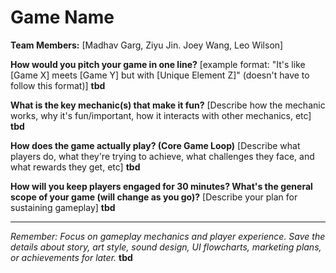 # Game Name

**Team Members:** [Madhav Garg, Ziyu Jin. Joey Wang, Leo Wilson]

**How would you pitch your game in one line?**
[example format: "It's like [Game X] meets [Game Y] but with [Unique Element Z]" (doesn't have to follow this format)] **tbd**

**What is the key mechanic(s) that make it fun?**
[Describe how the mechanic works, why it's fun/important, how it interacts with other mechanics, etc] **tbd**

**How does the game actually play? (Core Game Loop)**
[Describe what players do, what they're trying to achieve, what challenges they face, and what rewards they get, etc]  **tbd**

**How will you keep players engaged for 30 minutes? What's the general scope of your game (will change as you go)?**
[Describe your plan for sustaining gameplay] **tbd**

---
*Remember: Focus on gameplay mechanics and player experience. Save the details about story, art style, sound design, UI flowcharts, marketing plans, or achievements for later.* **tbd**
